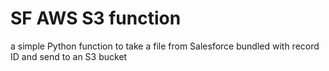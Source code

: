 # SF AWS S3 function
a simple Python function to take a file from Salesforce bundled with record ID and send to an S3 bucket
